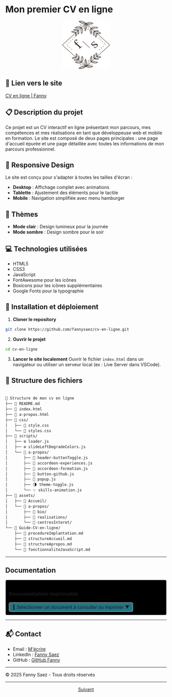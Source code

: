 
# Mon premier CV en ligne

<p align="center">
  <img src="./assets/Accueil/logo-initiale.jpg" width="150" height="150" alt="Logo">
</p>

## 🔗 Lien vers le site
[CV en ligne | Fanny](https://fannysaez.github.io/cv-en-ligne/)

## 📋 Description du projet
Ce projet est un CV interactif en ligne présentant mon parcours, mes compétences et mes réalisations en tant que développeuse web et mobile en formation. Le site est composé de deux pages principales : une page d'accueil épurée et une page détaillée avec toutes les informations de mon parcours professionnel.

## 📱 Responsive Design
Le site est conçu pour s'adapter à toutes les tailles d'écran :
- **Desktop** : Affichage complet avec animations
- **Tablette** : Ajustement des éléments pour le tactile
- **Mobile** : Navigation simplifiée avec menu hamburger

## 🎨 Thèmes
- **Mode clair** : Design lumineux pour la journée
- **Mode sombre** : Design sombre pour le soir

## 💻 Technologies utilisées
- HTML5
- CSS3
- JavaScript
- FontAwesome pour les icônes
- Boxicons pour les icônes supplémentaires
- Google Fonts pour la typographie

## 🚀 Installation et déploiement

1. **Cloner le repository**
```bash
git clone https://github.com/fannysaez/cv-en-ligne.git
```
2. **Ouvrir le projet**
```bash
cd cv-en-ligne
```
3. **Lancer le site localement**
Ouvrir le fichier `index.html` dans un navigateur ou utiliser un serveur local (ex : Live Server dans VSCode).

## 📂 Structure des fichiers

```bash

📁 Structure de mon cv en ligne
├── 📝 README.md
├── 📝 index.html
├── 📝 a-propos.html
├── 📁 css/
│   ├── 🎨 style.css
│   └── 🎨 styles.css
├── 📁 scripts/
│   ├── ⚙️ loader.js
│   ├── ⚙️ slideLeftDegradeColors.js
│   └── 📁 a-propos/
│       ├── 🔧 header-buttonToggle.js
│       ├── 🔧 accordeon-experiences.js
│       ├── 🔧 accordeon-formation.js
│       ├── 🔧 button-github.js
│       ├── 🔧 popup.js
│       ├── 🌗 theme-toggle.js
│       └── ✨ skills-animation.js
├── 📁 assets/
│   ├── 📁 Accueil/
│   └── 📁 a-propos/
│       ├── 📂 bio/
│       ├── 📂 realisations/
│       └── 📂 centresInteret/
└── 📁 Guide-CV-en-ligne/
    ├── 📄 procedureImplantation.md
    ├── 📄 structureAccueil.md
    ├── 📄 structureApropos.md
    └── 📄 fonctionnaliteJavaScript.md
```
---

## Documentation

<div style="padding: 10px; border: 1px solid #ddd; border-radius: 5px; background-color:#000000;">
  <h3>Documentation imprimable</h3>
  
  <details>
    <summary style="cursor: pointer; padding: 5px 10px; background-color:#217484; border-radius: 4px; display: inline-block; border: 1px solid #ccc;">
      📑 Sélectionner un document à consulter ou imprimer ▼
    </summary>
    <div style="padding: 10px; margin-top: 10px; border: 1px solid #eee; border-radius: 4px; background-color: black;">
      <ul style="list-style-type: none; padding-left: 5px;">
        <li style="margin-bottom: 15px;">
          <strong>CV - SAEZ Fanny | DevWeb & Mobile 2025</strong><br>
          <a href="./assets/Docs Print/SAEZ Fanny_DevWeb et Mobile.pdf" target="_blank">📄 Aperçu</a> | 
          <a href="./assets/Docs Print/SAEZ Fanny_DevWeb et Mobile.pdf" onclick="window.print(); return false;">🖨️ Imprimer</a>
        </li>
        <li>
          <strong>CV - SAEZ Fanny | Alternance CDA | 18 mois en 2025-2026</strong><br>
          <a href="./assets/Docs Print/SAEZ Fanny_Alternance en CDA.pdf" target="_blank">📄 Aperçu</a> | 
          <a href="./assets/Docs Print/SAEZ Fanny_Alternance en CDA.pdf" onclick="window.print(); return false;">🖨️ Imprimer</a>
        </li>
      </ul>
    </div>
  </details>
</div>

---

## 📬 Contact
- Email : [M'écrire](fanny.saez.0486@gmail.com)
- LinkedIn : [Fanny Saez](https://www.linkedin.com/in/fannysaez)
- GitHub : [GitHub Fanny](https://github.com/fannysaez)

---

© 2025 Fanny Saez - Tous droits réservés

---
<p align="center">
  <a href="Guide-CV-en-ligne/procedureImplantation.md">Suivant</a>
</p>